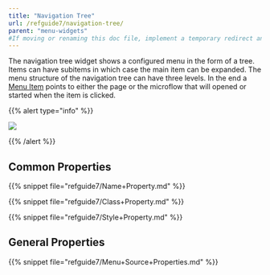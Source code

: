 ```yaml
---
title: "Navigation Tree"
url: /refguide7/navigation-tree/
parent: "menu-widgets"
#If moving or renaming this doc file, implement a temporary redirect and let the respective team know they should update the URL in the product. See Mapping to Products for more details.
---
```



The navigation tree widget shows a configured menu in the form of a tree. Items can have subitems in which case the main item can be expanded. The menu structure of the navigation tree can have three levels. In the end a [Menu Item](/refguide7/menu-item/) points to either the page or the microflow that will opened or started when the item is clicked.

{{% alert type="info" %}}

![](/attachments/refguide7/desktop-modeler/pages/menu-widgets/navigation-tree/navigation-tree.png)

{{% /alert %}}

## Common Properties

{{% snippet file="refguide7/Name+Property.md" %}}

{{% snippet file="refguide7/Class+Property.md" %}}

{{% snippet file="refguide7/Style+Property.md" %}}

## General Properties

{{% snippet file="refguide7/Menu+Source+Properties.md" %}}

